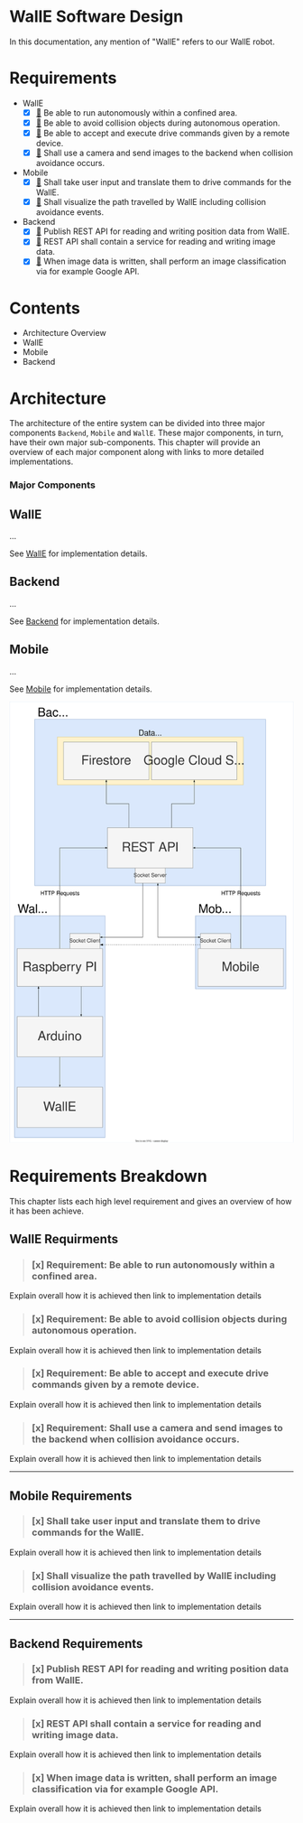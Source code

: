 # WallE Software Design
In this documentation, any mention of "WallE" refers to our WallE robot.

# Requirements
* WallE
  - [x] [🔗](#requirement-be-able-to-run-autonomously-within-a-confined-area) Be able to run autonomously within a confined area.
  - [x] [🔗](#requirement-be-able-to-avoid-collision-objects-during-autonomous-operation) Be able to avoid collision objects during autonomous operation.
  - [x] [🔗](#requirement-be-able-to-accept-and-execute-drive-commands-given-by-a-remote-device) Be able to accept and execute drive commands given by a remote device.
  - [x] [🔗](#requirement-shall-use-a-camera-and-send-images-to-the-backend-when-collision-avoidance-occurs) Shall use a camera and send images to the backend when collision avoidance occurs.
* Mobile
  - [x] [🔗](#shall-take-user-input-and-translate-them-to-drive-commands-for-the-walle) Shall take user input and translate them to drive commands for the WallE.
  - [x] [🔗](#shall-visualize-the-path-travelled-by-walle-including-collision-avoidance-events) Shall visualize the path travelled by WallE including collision avoidance events.
* Backend
  - [x] [🔗](#publish-rest-api-for-reading-and-writing-position-data-from-walle) Publish REST API for reading and writing position data from WallE.
  - [x] [🔗](#rest-api-shall-contain-a-service-for-reading-and-writing-image-data) REST API shall contain a service for reading and writing image data.
  - [x] [🔗](#when-image-data-is-written-shall-perform-an-image-classification-via-for-example-google-api) When image data is written, shall perform an image classification via for example Google API.

# Contents
* Architecture Overview
* WallE
* Mobile
* Backend

# Architecture
The architecture of the entire system can be divided into three major components `Backend`, `Mobile` and `WallE`. These major components, in turn, have their own major sub-components. This chapter will provide an overview of each major component along with links to more detailed implementations.

### Major Components
## WallE
...

See [WallE](wallE/index.md) for implementation details.

## Backend
...

See [Backend](backend/index.md) for implementation details.

## Mobile
...

See [Mobile](mobile/index.md) for implementation details.

![Architectural Overview](assets/architecture_overview.svg)

# Requirements Breakdown
This chapter lists each high level requirement and gives an overview of how it has been achieve. 

## WallE Requirments
> ### [x] Requirement: Be able to run autonomously within a confined area.
Explain overall how it is achieved then link to implementation details

> ### [x] Requirement: Be able to avoid collision objects during autonomous operation.
Explain overall how it is achieved then link to implementation details

> ### [x] Requirement: Be able to accept and execute drive commands given by a remote device.
Explain overall how it is achieved then link to implementation details

> ### [x] Requirement: Shall use a camera and send images to the backend when collision avoidance occurs.
Explain overall how it is achieved then link to implementation details

---

## Mobile Requirements
> ### [x] Shall take user input and translate them to drive commands for the WallE.
Explain overall how it is achieved then link to implementation details

> ### [x] Shall visualize the path travelled by WallE including collision avoidance events.
Explain overall how it is achieved then link to implementation details

---

## Backend Requirements
> ### [x] Publish REST API for reading and writing position data from WallE.
Explain overall how it is achieved then link to implementation details


> ### [x] REST API shall contain a service for reading and writing image data.
Explain overall how it is achieved then link to implementation details


> ### [x] When image data is written, shall perform an image classification via for example Google API.
Explain overall how it is achieved then link to implementation details